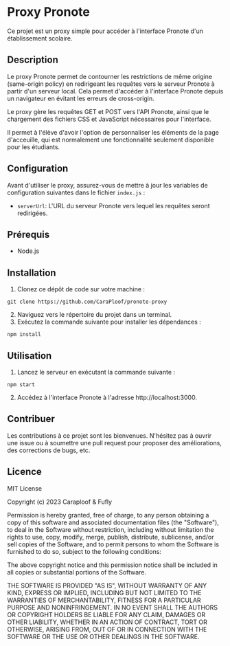 # Proxy Pronote

Ce projet est un proxy simple pour accéder à l'interface Pronote d'un établissement scolaire.

## Description

Le proxy Pronote permet de contourner les restrictions de même origine (same-origin policy) en redirigeant les requêtes vers le serveur Pronote à partir d'un serveur local. Cela permet d'accéder à l'interface Pronote depuis un navigateur en évitant les erreurs de cross-origin.

Le proxy gère les requêtes GET et POST vers l'API Pronote, ainsi que le chargement des fichiers CSS et JavaScript nécessaires pour l'interface.

Il permet à l'élève d'avoir l'option de personnaliser les éléments de la page d'acceuille, qui est normalement une fonctionnalité seulement disponible pour les étudiants.

## Configuration

Avant d'utiliser le proxy, assurez-vous de mettre à jour les variables de configuration suivantes dans le fichier `index.js` :

- `serverUrl`: L'URL du serveur Pronote vers lequel les requêtes seront redirigées.

## Prérequis

- Node.js

## Installation

1. Clonez ce dépôt de code sur votre machine :
```shell
git clone https://github.com/CaraPloof/pronote-proxy
```

2. Naviguez vers le répertoire du projet dans un terminal.
3. Exécutez la commande suivante pour installer les dépendances :

```shell
npm install
```

## Utilisation

1. Lancez le serveur en exécutant la commande suivante :
```shell
npm start
```

2. Accédez à l'interface Pronote à l'adresse http://localhost:3000.

## Contribuer

Les contributions à ce projet sont les bienvenues. N'hésitez pas à ouvrir une issue ou à soumettre une pull request pour proposer des améliorations, des corrections de bugs, etc.

## Licence

MIT License

Copyright (c) 2023 Caraploof & Fufly

Permission is hereby granted, free of charge, to any person obtaining a copy of this software and associated documentation files (the "Software"), to deal in the Software without restriction, including without limitation the rights to use, copy, modify, merge, publish, distribute, sublicense, and/or sell copies of the Software, and to permit persons to whom the Software is furnished to do so, subject to the following conditions:

The above copyright notice and this permission notice shall be included in all copies or substantial portions of the Software.

THE SOFTWARE IS PROVIDED "AS IS", WITHOUT WARRANTY OF ANY KIND, EXPRESS OR IMPLIED, INCLUDING BUT NOT LIMITED TO THE WARRANTIES OF MERCHANTABILITY, FITNESS FOR A PARTICULAR PURPOSE AND NONINFRINGEMENT. IN NO EVENT SHALL THE AUTHORS OR COPYRIGHT HOLDERS BE LIABLE FOR ANY CLAIM, DAMAGES OR OTHER LIABILITY, WHETHER IN AN ACTION OF CONTRACT, TORT OR OTHERWISE, ARISING FROM, OUT OF OR IN CONNECTION WITH THE SOFTWARE OR THE USE OR OTHER DEALINGS IN THE SOFTWARE.